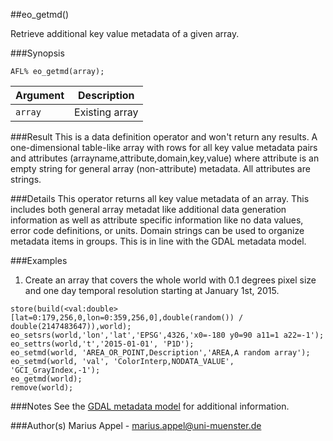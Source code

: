 ##eo_getmd()

Retrieve additional key value metadata of a given array.

###Synopsis
```
AFL% eo_getmd(array);
```

Argument      | Description 
--------      | ------------
`array`       | Existing array


###Result
This is a data definition operator and won't return any results.
A one-dimensional table-like array with rows for all key value metadata pairs and attributes
(arrayname,attribute,domain,key,value) where attribute is an empty string for general array (non-attribute) metadata. All attributes are strings.


###Details
This operator returns all key value metadata of an array. This includes both general array metadat like additional data generation information as well as attribute specific information like no data values, error code definitions, or units.
Domain strings can be used to organize metadata items in groups. This is in line with the GDAL metadata model.


###Examples
1. Create an array that covers the whole world with 0.1 degrees pixel size and one day temporal resolution starting at January 1st, 2015.
```
store(build(<val:double>[lat=0:179,256,0,lon=0:359,256,0],double(random()) / double(2147483647)),world);  
eo_setsrs(world,'lon','lat','EPSG',4326,'x0=-180 y0=90 a11=1 a22=-1');
eo_settrs(world,'t','2015-01-01', 'P1D');
eo_setmd(world, 'AREA_OR_POINT,Description','AREA,A random array');
eo_setmd(world, 'val', 'ColorInterp,NODATA_VALUE', 'GCI_GrayIndex,-1');
eo_getmd(world);
remove(world);
```


###Notes
See the [GDAL metadata model](http://www.gdal.org/gdal_datamodel.html) for additional information.

###Author(s)
Marius Appel - <marius.appel@uni-muenster.de>